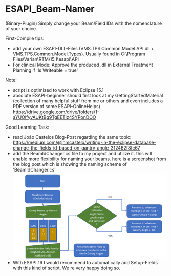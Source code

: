 # ESAPI_Beam-Namer
(Binary-Plugin)
Simply change your Beam/Field IDs with the nomenclature of your choice.

First-Compile tips:
- add your own ESAPI-DLL-Files (VMS.TPS.Common.Model.API.dll + VMS.TPS.Common.Model.Types). Usually found in C:\Program Files\Varian\RTM\15.1\esapi\API
- For clinical Mode: Approve the produced .dll in External Treatment Planning if 'Is Writeable = true'

Note:
- script is optimized to work with Eclipse 15.1
- absolute ESAPI-beginner should first look at my GettingStartedMaterial (collection of many helpful stuff from me or others and even includes a PDF version of some ESAPI-OnlineHelps)
https://drive.google.com/drive/folders/1-aYUOIfyvAUKtBg9TgEETiz4SYPonDOO

Good Learning Task:
- read João Castelos Blog-Post regarding the same topic: https://medium.com/@jhmcastelo/writing-in-the-eclipse-database-change-the-fields-id-based-on-gantry-angle-312462f8fc67
- add the BeamIdChanger.cs file to my project and utilize it. this will enable more flexibility for naming your beams. here is a screenshot from the blog post which is showing the naming scheme of 'BeamIdChanger.cs'
![Test Image 1](https://github.com/Kiragroh/ESAPI_Beam-Namer/blob/master/pics/BeamNamingScheme_CopiedFromJoaoCastelo.png)
- With ESAPI 16 I would recommend to automatically add Setup-Fields with this kind of script. We re very happy doing so.
